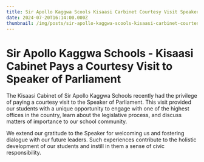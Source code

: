 ```yaml
---
title: Sir Apollo Kaggwa Scools Kisaasi Carbinet Courtesy Visit Speaker Parliament
date: 2024-07-20T16:14:00.000Z
thumbnail: /img/posts/sir-apollo-kaggwa-scools-kisaasi-carbinet-courtesy-visit-speaker-parliament.webp
---
```

# Sir Apollo Kaggwa Schools - Kisaasi Cabinet Pays a Courtesy Visit to Speaker of Parliament

The Kisaasi Cabinet of Sir Apollo Kaggwa Schools recently had the privilege of paying a courtesy visit to the Speaker of Parliament. This visit provided our students with a unique opportunity to engage with one of the highest offices in the country, learn about the legislative process, and discuss matters of importance to our school community.

We extend our gratitude to the Speaker for welcoming us and fostering dialogue with our future leaders. Such experiences contribute to the holistic development of our students and instill in them a sense of civic responsibility.
